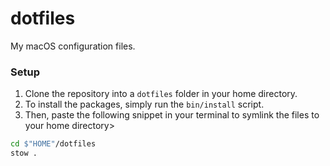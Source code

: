 # dotfiles

My macOS configuration files.

### Setup

1. Clone the repository into a ```dotfiles``` folder in your home directory.
2. To install the packages, simply run the ```bin/install``` script.
3. Then, paste the following snippet in your terminal to symlink the files to your home directory>
```bash
cd $"HOME"/dotfiles
stow .
```
